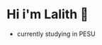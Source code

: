 # Hi i'm Lalith 👋

- currently studying in PESU

<!---
Lalith2907/Lalith2907 is a ✨ special ✨ repository because its `README.md` (this file) appears on your GitHub profile.
You can click the Preview link to take a look at your changes.
--->
